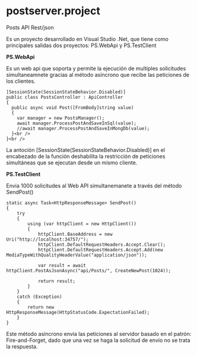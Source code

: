 # postserver.project

Posts API Rest/json

Es un proyecto desarrollado en Visual Studio .Net, que tiene como principales salidas dos proyectos: PS.WebApi y PS.TestClient

<b>PS.WebApi</b>

Es un web api que soporta y permite la ejecución de multiples solicitudes simultaneamnete gracias al método asíncrono que recibe las peticiones de los clientes.

```
[SessionState(SessionStateBehavior.Disabled)]
public class PostsController : ApiController
{
  public async void Post([FromBody]string value)
  {
    var manager = new PostsManager();
    await manager.ProcessPostAndSaveInSql(value);
    //await manager.ProcessPostAndSaveInMongDb(value);
  }<br />
}<br />
```

La antoción [SessionState(SessionStateBehavior.Disabled)] en el encabezado de la función deshabilita la restricción de peticiones simultáneas que se ejecutan desde un mismo cliente.

<b>PS.TestClient</b>

Envia 1000 solicitudes al Web API simultanemanete a través del método SendPost()

```
static async Task<HttpResponseMessage> SendPost()
{
    try
    {
        using (var httpClient = new HttpClient())
        {
            httpClient.BaseAddress = new Uri("http://localhost:34757/");
            httpClient.DefaultRequestHeaders.Accept.Clear();
            httpClient.DefaultRequestHeaders.Accept.Add(new MediaTypeWithQualityHeaderValue("application/json"));

            var result = await httpClient.PostAsJsonAsync("api/Posts/", CreateNewPost(1024));                   

            return result;
        }
    }
    catch (Exception)
    {               
        return new HttpResponseMessage(HttpStatusCode.ExpectationFailed);
    }
}
```

Este método asíncrono envia las peticiones al servidor basado en el patrón: Fire-and-Forget, dado que una vez se haga la solicitud de envío no se trata la respuesta.






